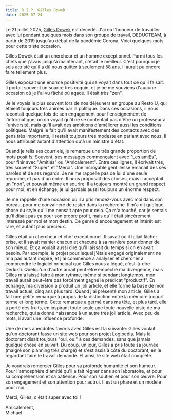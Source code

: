 ```yaml
---
title: R.I.P. Gilles Dowek
date: 2025-07-24
---
```


Le 21 juillet 2025, [Gilles Dowek](https://fr.wikipedia.org/wiki/Gilles_Dowek) est décédé.
J'ai eu l'honneur de travailler avec lui pendant quelques mois
dans son groupe de travail, DEDUCTEAM,
à partir de 2019 jusqu'au début de la pandémie Corona.
Voici quelques mots pour cette triste occasion.

Gilles Dowek était un chercheur et un homme exceptionnel.
Parmi tous les chefs que j'avais jusqu'à maintenant, c'était le meilleur.
C'est pourquoi je suis attristé qu'il a dû nous quitter à seulement 58 ans.
Il aurait pu encore faire tellement plus.

Gilles exposait une énorme positivité qui se voyait dans tout ce qu'il faisait.
Il portait souvent un sourire très coquin,
et je ne me souviens d'aucune occasion où je l'ai vu fâché où agacé.
Il était très "zen".

Je le voyais le plus souvent lors de nos déjeuners en groupe au Resto'U,
qui étaient toujours très animés par la politique.
Dans ces occasions, il nous racontait quelque fois de
son engagement pour l'enseignement de l'informatique,
où on voyait qu'il ne se contentait pas d'être un professeur à l'université,
mais qu'il avait des ambitions d'améliorer aussi les conditions politiques.
Malgré le fait qu'il avait manifestement des contacts avec des gens très importants,
il restait toujours très modeste en parlant avec nous.
Il nous attribuait autant d'attention qu'à un ministre d'état.

Quand je relis ses courriels, je remarque une très grande proportion de mots positifs:
Souvent, ses messages commençaient avec "Les amiEs",
pour finir avec "Amitiés" ou "Amicalement".
Entre ces lignes, il écrivait très, très souvent "Super" et "Merci".
Une incroyable gentillesse émanait des ses paroles et de ses regards.
Je ne me rappelle pas de lui d'une seule reproche, et pas d'un ordre.
Il nous proposait des choses, mais il acceptait un "non", et pouvait même en sourire.
Il a toujours montré un grand respect pour moi, et en échange,
je lui gardais aussi toujours un énorme respect.

Je me rappelle d'une occasion où il a pris rendez-vous avec moi dans son bureau,
pour me convaincre de rester dans la recherche.
Il m'a dit quelque chose du style qu'il me pensait apte pour cela.
Ça m'a touché, car je sentais qu'il disait pas ça pour son propre profit,
mais qu'il était sincèrement intéressé par moi et mon destin.
Ce genre d'encouragement et intérêt est rare, et autant plus précieux.

Gilles était un chercheur et chef exceptionnel.
Il savait où il fallait lâcher prise, et
il savait manier chacun et chacune à sa manière pour donner de son mieux.
Et ça voulait aussi dire qu'il laissait du temps si on en avait besoin.
Par exemple, le projet pour lequel j'étais engagé originalement
ne m'a pas autant inspiré,
et j'ai commencé à analyser et chercher à comprendre
le logiciel principal que Gilles nous a légué, c'est-à-dire Dedukti.
Quelqu'un d'autre aurait peut-être empêché ma divergence,
mais Gilles m'a laissé faire à mon rythme, même si pendant longtemps,
mon travail aurait peut-être pas forcément gagné le prédicat "productif".
En échange, ma diversion a produit un joli article, et
elle forme la base de mon travail actuel, cinq ans plus tard.
Quand j'ai présenté mon article, Gilles a fait une petite remarque
à propos de la distinction entre la mémoire à court terme et long terme.
Cette remarque a germé dans ma tête, et plus tard, elle a porté des fruits,
en inspirant toute seule une toute nouvelle piste de ma recherche,
qui a donné naissance à un autre très joli article.
Avec peu de mots, il avait une influence profonde.

Une de mes anecdotes favoris avec Gilles est la suivante:
Gilles voulait qu'un doctorant fasse un site web pour son projet Logipedia.
Mais le doctorant disait toujours "oui, oui" à ces demandes, sans que jamais quelque chose en suivait.
Du coup, un jour, Gilles a pris toute sa journée (malgré son planning très chargé)
et s'est assis à côté du doctorant, en le regardant faire le travail demandé.
Et ainsi, le site web était complété.

Je voudrais remercier Gilles pour sa profonde humanité et son humeur.
Pour l'atmosphère d'amitié qu'il a fait régner dans son laboratoire,
et pour sa compréhension et sa patience.
Pour son soutien et pour son œuvre.
Pour son engagement et son attention pour autrui.
Il est un phare et un modèle pour moi.

Merci, Gilles, c'était super avec toi !

Amicalement,  
Michael
